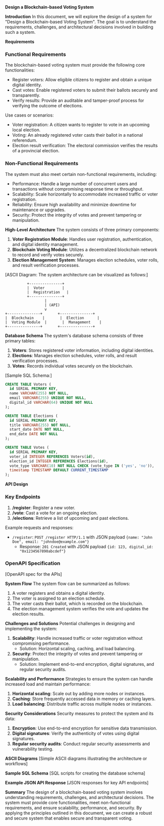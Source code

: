 **Design a Blockchain-based Voting System**

**Introduction**
In this document, we will explore the design of a system for "Design a Blockchain-based Voting System". The goal is to understand the requirements, challenges, and architectural decisions involved in building such a system.

**Requirements**
### Functional Requirements
The blockchain-based voting system must provide the following core functionalities:

* Register voters: Allow eligible citizens to register and obtain a unique digital identity.
* Cast votes: Enable registered voters to submit their ballots securely and transparently.
* Verify results: Provide an auditable and tamper-proof process for verifying the outcome of elections.

Use cases or scenarios:

* Voter registration: A citizen wants to register to vote in an upcoming local election.
* Voting: An already registered voter casts their ballot in a national referendum.
* Election result verification: The electoral commission verifies the results of a provincial election.

### Non-Functional Requirements
The system must also meet certain non-functional requirements, including:

* Performance: Handle a large number of concurrent users and transactions without compromising response time or throughput.
* Scalability: Scale horizontally to accommodate increased traffic or voter registration.
* Reliability: Ensure high availability and minimize downtime for maintenance or upgrades.
* Security: Protect the integrity of votes and prevent tampering or manipulation.

**High-Level Architecture**
The system consists of three primary components:

1. **Voter Registration Module**: Handles user registration, authentication, and digital identity management.
2. **Blockchain Voting Module**: Utilizes a decentralized blockchain network to record and verify votes securely.
3. **Election Management System**: Manages election schedules, voter rolls, and result verification processes.

[ASCII Diagram: The system architecture can be visualized as follows:]
```
          +---------------+
          |  Voter        |
          |  Registration   |
          +---------------+
                  |
                  | (API)
                  v
+---------------+       +---------------+
|  Blockchain    |       |  Election      |
|  Voting Module  |       |  Management    |
+---------------+       +---------------+
```

**Database Schema**
The system's database schema consists of three primary tables:

1. **Voters**: Stores registered voter information, including digital identities.
2. **Elections**: Manages election schedules, voter rolls, and result verification processes.
3. **Votes**: Records individual votes securely on the blockchain.

[Sample SQL Schema:]
```sql
CREATE TABLE Voters (
  id SERIAL PRIMARY KEY,
  name VARCHAR(255) NOT NULL,
  email VARCHAR(255) UNIQUE NOT NULL,
  digital_id VARCHAR(64) UNIQUE NOT NULL
);

CREATE TABLE Elections (
  id SERIAL PRIMARY KEY,
  title VARCHAR(255) NOT NULL,
  start_date DATE NOT NULL,
  end_date DATE NOT NULL
);

CREATE TABLE Votes (
  id SERIAL PRIMARY KEY,
  voter_id INTEGER REFERENCES Voters(id),
  election_id INTEGER REFERENCES Elections(id),
  vote_type VARCHAR(10) NOT NULL CHECK (vote_type IN ('yes', 'no')),
  timestamp TIMESTAMP DEFAULT CURRENT_TIMESTAMP
);
```

**API Design**
### Key Endpoints

1. **/register**: Register a new voter.
2. **/vote**: Cast a vote for an ongoing election.
3. **/elections**: Retrieve a list of upcoming and past elections.

Example requests and responses:

* `/register`: `POST /register HTTP/1.1` with JSON payload `{name: "John Doe", email: "johndoe@example.com"}`
	+ Response: `201 Created` with JSON payload `{id: 123, digital_id: "0x1234567890abcdef"}`

### OpenAPI Specification
[OpenAPI spec for the APIs]

**System Flow**
The system flow can be summarized as follows:

1. A voter registers and obtains a digital identity.
2. The voter is assigned to an election schedule.
3. The voter casts their ballot, which is recorded on the blockchain.
4. The election management system verifies the vote and updates the election results.

**Challenges and Solutions**
Potential challenges in designing and implementing the system:

1. **Scalability**: Handle increased traffic or voter registration without compromising performance.
	* Solution: Horizontal scaling, caching, and load balancing.
2. **Security**: Protect the integrity of votes and prevent tampering or manipulation.
	* Solution: Implement end-to-end encryption, digital signatures, and regular security audits.

**Scalability and Performance**
Strategies to ensure the system can handle increased load and maintain performance:

1. **Horizontal scaling**: Scale out by adding more nodes or instances.
2. **Caching**: Store frequently accessed data in memory or caching layers.
3. **Load balancing**: Distribute traffic across multiple nodes or instances.

**Security Considerations**
Security measures to protect the system and its data:

1. **Encryption**: Use end-to-end encryption for sensitive data transmission.
2. **Digital signatures**: Verify the authenticity of votes using digital signatures.
3. **Regular security audits**: Conduct regular security assessments and vulnerability testing.

**ASCII Diagrams**
[Simple ASCII diagrams illustrating the architecture or workflows]

**Sample SQL Schema**
[SQL scripts for creating the database schema]

**Example JSON API Response**
[JSON responses for key API endpoints]

**Summary**
The design of a blockchain-based voting system involves understanding requirements, challenges, and architectural decisions. The system must provide core functionalities, meet non-functional requirements, and ensure scalability, performance, and security. By applying the principles outlined in this document, we can create a robust and secure system that enables secure and transparent voting.